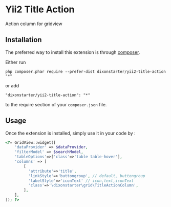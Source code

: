 Yii2 Title Action
=================
Action column for gridview

Installation
------------

The preferred way to install this extension is through [composer](http://getcomposer.org/download/).

Either run

```
php composer.phar require --prefer-dist dixonstarter/yii2-title-action "*"
```

or add

```
"dixonstarter/yii2-title-action": "*"
```

to the require section of your `composer.json` file.


Usage
-----

Once the extension is installed, simply use it in your code by  :

```php
<?= GridView::widget([
    'dataProvider' => $dataProvider,
    'filterModel' => $searchModel,
    'tableOptions'=>['class'=>'table table-hover'],
    'columns' => [
        [
          'attribute'=>'title',
          'linkStyle'=>'buttongroup', // default, buttongroup
          'labelStyle'=>'iconText' // icon,text,iconText
          'class'=>'\dixonstarter\grid\TitleActionColumn',
        ],
    ],
]); ?>

```
